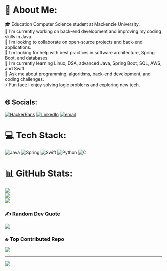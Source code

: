 # 💫 About Me:
🎓 Education Computer Science student at Mackenzie University.<br>🔭 I’m currently working on back-end development and improving my coding skills in Java.<br>👯 I’m looking to collaborate on open-source projects and back-end applications.<br>🤝 I’m looking for help with best practices in software architecture, Spring Boot, and databases.<br>🌱 I’m currently learning Linux, DSA, advanced Java, Spring Boot, SQL, AWS, and Swift.<br>💬 Ask me about programming, algorithms, back-end development, and coding challenges.<br>⚡ Fun fact: I enjoy solving logic problems and exploring new tech.


## 🌐 Socials:
[![HackerRank](https://img.shields.io/badge/HackerRank-00EA64.svg?logo=hackerrank&logoColor=white)](https://hackerrank.com/profile/ThEsposito) [![LinkedIn](https://img.shields.io/badge/LinkedIn-%230077B5.svg?logo=linkedin&logoColor=white)](https://linkedin.com/in/theoesposito) [![email](https://img.shields.io/badge/Email-D14836?logo=gmail&logoColor=white)](mailto:theo.esposito06@gmail.com) 

# 💻 Tech Stack:
![Java](https://img.shields.io/badge/java-%23ED8B00.svg?style=for-the-badge&logo=openjdk&logoColor=white) ![Spring](https://img.shields.io/badge/spring-%236DB33F.svg?style=for-the-badge&logo=spring&logoColor=white) ![Swift](https://img.shields.io/badge/swift-F54A2A?style=for-the-badge&logo=swift&logoColor=white) ![Python](https://img.shields.io/badge/python-3670A0?style=for-the-badge&logo=python&logoColor=ffdd54) ![C](https://img.shields.io/badge/-%2300599C.svg?style=for-the-badge&logo=c&logoColor=white)
# 📊 GitHub Stats:
![](https://github-readme-stats.vercel.app/api?username=ThEsposito&theme=dark&hide_border=true&include_all_commits=false&count_private=false)<br/>
![](https://nirzak-streak-stats.vercel.app/?user=ThEsposito&theme=dark&hide_border=true)<br/>
![](https://github-readme-stats.vercel.app/api/top-langs/?username=ThEsposito&theme=dark&hide_border=true&include_all_commits=false&count_private=true&layout=compact)

### ✍️ Random Dev Quote
![](https://quotes-github-readme.vercel.app/api?type=horizontal&theme=radical)

### 🔝 Top Contributed Repo
![](https://github-contributor-stats.vercel.app/api?username=ThEsposito&limit=5&theme=dark&combine_all_yearly_contributions=false)

---
[![](https://visitcount.itsvg.in/api?id=ThEsposito&icon=0&color=0)](https://visitcount.itsvg.in)

<!-- Proudly created with GPRM ( https://gprm.itsvg.in ) -->
